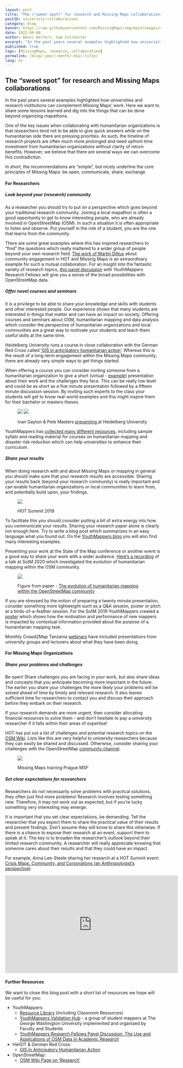 ```yaml
---
layout: post
title: "The \"sweet spot\" for research and Missing Maps collaborations"
postID: university-collaborations 
category: blog
banner: https://raw.githubusercontent.com/MissingMaps/img/main/images/missingmaps-blog_20220908_Pete%20Masters.jpg
date: 2022-09-08
author: Benni Herfort, Sam Colchester
excerpt: "In the past years several examples highlighted how universities and research institutions can complement Missing Maps’ work. Here we want to share some lessons learned and dig into the things that can be done beyond organizing mapathons." 
published: true
tags: [MissingMaps, research, collaboration]
permalink: /blog/:year/:month/:day/:title/
lang: en
---
```




## The “sweet spot” for research and Missing Maps collaborations

In the past years several examples highlighted how universities and research institutions can complement Missing Maps’ work. Here we want to share some lessons learned and dig into the things that can be done beyond organizing mapathons.

One of the key issues when collaborating with humanitarian organizations is that researchers tend not to be able to give quick answers while on the humanitarian side there are pressing priorities. As such, the timeline of research projects are often much more prolonged and need upfront time investment from humanitarian organizations without clarity of return benefits. However, we believe that there are several ways we can overcome this contradiction.

In short, the recommendations are “simple”, but nicely underline the core principles of Missing Maps: be open, communicate, share, exchange.

#### For Researchers
##### Look beyond your (research) community

As a researcher you should try to put on a perspective which goes beyond your traditional research community. Joining a local mapathon is often a good opportunity to get to know interesting people, who are already involved in OpenStreetMap (OSM). In such a situation it is often appropriate to listen and observe. Put yourself in the role of a student, you are the one that learns from the community.

There are some great examples where this has inspired researchers to “find” the questions which really mattered to a wider group of people beyond your own research field. [The work of Martin Dittus](https://www.openstreetmap.org/user/dekstop/diary/390717) about community engagement in HOT and Missing Maps is an extraordinary example for such a mutual collaboration. For an insight into the fantastic variety of research topics, [this panel discussion](https://www.youtube.com/watch?v=4INGVPpmUZY) with YouthMappers Research Fellows will give you a sense of the broad possibilities with OpenStreetMap data. 

##### Offer novel courses and seminars

It is a privilege to be able to share your knowledge and skills with students and other interested people. Our experience shows that many students are interested in things that matter and can have an impact on society. Offering courses and seminars about OSM, humanitarian mapping and data analysis which consider the perspective of humanitarian organizations and local communities are a great way to motivate your students and teach them useful skills at the same time.

Heidelberg University runs a course in close collaboration with the German Red Cross called [‘GIS in anticipatory humanitarian action’](https://gitlab.gistools.geog.uni-heidelberg.de/giscience/disaster-tools/gis-in-anticipatory-humanitarian-action). Whereas this is the result of a long-term engagement within the Missing Maps community, there are already very simple ways to get things started.

When offering a course you can consider inviting someone from a humanitarian organization to give a short (virtual - [example](http://k1z.blog.uni-heidelberg.de/2018/06/14/wikimedia-and-msf-talks-disaster-20-seminar-latest-theory-and-practice-in-disaster-management/)) presentation about their work and the challenges they face. This can be really low level and could be as short as a five minute presentation followed by a fifteen minute discussion session. By inviting such experts to the class your students will get to know real-world examples and this might inspire them for their bachelor or masters theses.


<figure>
<img src="https://raw.githubusercontent.com/MissingMaps/img/main/images/missingmaps-blog_20220908_IvanGayton.jpg "> <img src="https://raw.githubusercontent.com/MissingMaps/img/main/images/missingmaps-blog_20220908_Pete%20Masters.jpg">
<p class="caption">Ivan Gayton & Pete Masters <a href="https://disastermappers.wordpress.com/2015/06/">presenting </a> at Heidelberg University </p>
</figure>


YouthMappers has [collected many different resources](https://sites.google.com/view/youthmapperswiki/classroom-resources?authuser=0), including sample syllabi and reading material for courses on humanitarian mapping and disaster risk reduction which can help universities to enhance their curriculum.

##### Share your results

When doing research with and about Missing Maps or mapping in general you should make sure that your research results are accessible. Sharing your results back (beyond your research community) is really important and can enable humanitarian organizations or local communities to learn from, and potentially build upon, your findings.


<figure>
<img src="https://raw.githubusercontent.com/MissingMaps/img/main/images/missingmaps-blog_20220908_HOTSummit2019.jpg">
<p class="caption">HOT Summit 2019 </p>
</figure>

To facilitate this you should consider putting a bit of extra energy into how you communicate your results. Sharing your research paper alone is clearly not enough here. Try to write a blog post which summarizes in an easy language what you found out. On the [YouthMappers blog](https://www.youthmappers.org/blog) you will also find many interesting examples.

Presenting your work at the State of the Map conference or another event is a good way to share your work with a wider audience. [Here’s a recording](https://www.youtube.com/watch?v=ZUs5e0jFJEo) of a talk at SotM 2020 which investigated the evolution of humanitarian mapping within the OSM community. 


<figure>
 <img src="https://raw.githubusercontent.com/MissingMaps/img/main/images/missingmaps-blog_20220908_OSMCommunityEvolution.jpg">
<p class="caption">Figure from paper - <a href="https://www.nature.com/articles/s41598-021-82404-z">The evolution of humanitarian mapping within the OpenStreetMap community </a> </p>
</figure>

If you are stressed by the notion of preparing a twenty minute presentation, consider something more lightweight such as a Q&A session, poster or pitch at a birds-of-a-feather session. For the SotM 2019 YouthMappers created a [poster](https://wiki.openstreetmap.org/w/images/0/0f/Workforce_development_and_Youthmappers-_Understanding_perceptions_of_students_in_humanitarian_mapping.pdf) which shows how the motivation and performance of new mappers is impacted by contextual information provided about the purpose of a humanitarian mapping task.  

Monthly Crowd2Map Tanzania [webinars](https://www.youtube.com/playlist?list=PLiKHjzLbztbpPIRmEYv44CSOJWzxIO40L) have included presentations from university groups and lecturers about what they have been doing.

#### For Missing Maps Organizations
##### Share your problems and challenges

Be open! Share challenges you are facing in your work, but also share ideas and concepts that you anticipate becoming more important in the future. The earlier you share your challenges the more likely your problems will be solved ahead of time by timely and relevant research. It also leaves sufficient time for researchers to contact you and discuss their approach before they embark on their research. 

If your research demands are more urgent, then consider allocating financial resources to solve them - and don’t hesitate to pay a university researcher if it falls within their areas of expertise! 

HOT has put out a list of challenges and potential research topics on the [OSM Wiki](https://wiki.openstreetmap.org/wiki/HOT_Research_Topics). Lists like this are very helpful to university researchers because they can easily be shared and discussed. Otherwise, consider sharing your challenges with the OpenStreetMap [community channel](https://community.openstreetmap.org/).

<figure>
<img src="https://raw.githubusercontent.com/MissingMaps/img/main/images/missingmaps-blog_20220908_MissingMapsMSFPragueFormation.jpg">
<p class="caption">Missing Maps training Prague MSF </p>
</figure>

##### Set clear expectations for researchers

Researchers do not necessarily solve problems with practical solutions, they often just find more problems! Research involves testing something new. Therefore, it may not work out as expected, but if you’re lucky something very interesting may emerge. 

It is important that you set clear expectations, be demanding. Tell the researcher that you expect them to share the practical value of their results and present findings. Don’t assume they will know to share this otherwise. If there is a chance to expose their research at an event, support them to speak at it. The key is to broaden the researcher’s outlook beyond their limited research community. A researcher will really appreciate knowing that someone cares about their results and that they could have an impact. 


For example, Anna Lee-Steele sharing her research at a HOT Summit event: [Crisis Maps, Community, and Corporations (an Anthropologist’s perspective)](https://www.youtube.com/watch?v=_0a84F0pdNU)

<iframe width="560" height="315" src="https://www.youtube.com/embed/_0a84F0pdNU" title="YouTube video player" frameborder="0" allow="accelerometer; autoplay; clipboard-write; encrypted-media; gyroscope; picture-in-picture" allowfullscreen></iframe>


#### Further Resources

We want to close this blog post with a short list of resources we hope will be useful for you:
- YouthMappers: 
	- [Resource Library](https://sites.google.com/view/youthmapperswiki/home?authuser=0) (including Classroom Resources)
	- [YouthMappers Validation Hub](https://www.youthmappers.org/validation-hub) - a group of student mappers at The George Washington University implemented and organized by Faculty and Students
	- [YouthMappers Research Fellows Panel Discussion: The Use and Applications of OSM Data in Academic Research](https://youtu.be/4INGVPpmUZY)
- HeiGIT & German Red Cross: 
	- [GIS In Anticipatory Humanitarian Action](https://gitlab.gistools.geog.uni-heidelberg.de/giscience/disaster-tools/gis-in-anticipatory-humanitarian-action)
- OpenStreetMap:
	- [OSM Wiki Page on ‘Research’](https://wiki.openstreetmap.org/wiki/Research)
